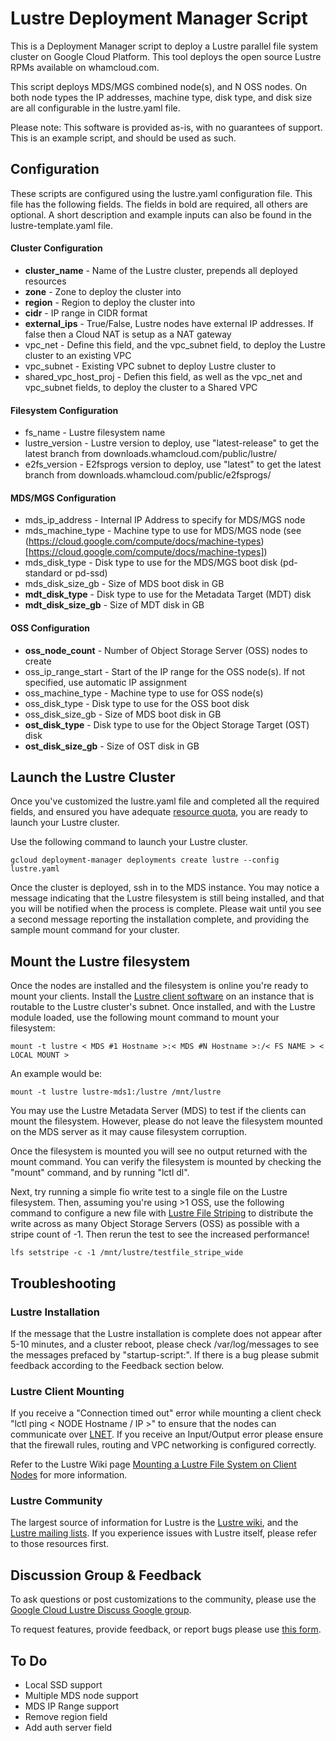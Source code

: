 # Lustre Deployment Manager Script

This is a Deployment Manager script to deploy a Lustre parallel file system cluster on Google Cloud Platform. This tool deploys the open source Lustre RPMs available on whamcloud.com.

This script deploys MDS/MGS combined node(s), and N OSS nodes. On both node types the IP addresses, machine type, disk type, and disk size are all configurable in the lustre.yaml file.

Please note: This software is provided as-is, with no guarantees of support. This is an example script, and should be used as such.

## Configuration

These scripts are configured using the lustre.yaml configuration file. This file has the following fields. The fields in bold are required, all others are optional. A short description and example inputs can also be found in the lustre-template.yaml file.

#### Cluster Configuration
* **cluster_name** - Name of the Lustre cluster, prepends all deployed resources
* **zone** - Zone to deploy the cluster into
* **region** - Region to deploy the cluster into
* **cidr** - IP range in CIDR format
* **external_ips** - True/False, Lustre nodes have external IP addresses. If false then a Cloud NAT is setup as a NAT gateway
* vpc_net - Define this field, and the vpc_subnet field, to deploy the Lustre cluster to an existing VPC
* vpc_subnet - Existing VPC subnet to deploy Lustre cluster to
* shared_vpc_host_proj - Defien this field, as well as the vpc_net and vpc_subnet fields, to deploy the cluster to a Shared VPC

#### Filesystem Configuration
* fs_name - Lustre filesystem name
* lustre_version - Lustre version to deploy, use "latest-release" to get the latest branch from downloads.whamcloud.com/public/lustre/
* e2fs_version - E2fsprogs version to deploy,  use "latest" to get the latest branch from downloads.whamcloud.com/public/e2fsprogs/

#### MDS/MGS Configuration
* mds_ip_address - Internal IP Address to specify for MDS/MGS node
* mds_machine_type - Machine type to use for MDS/MGS node (see (https://cloud.google.com/compute/docs/machine-types)[https://cloud.google.com/compute/docs/machine-types])
* mds_disk_type - Disk type to use for the MDS/MGS boot disk (pd-standard or pd-ssd)
* mds_disk_size_gb - Size of MDS boot disk in GB
* **mdt_disk_type** - Disk type to use for the Metadata Target (MDT) disk
* **mdt_disk_size_gb** - Size of MDT disk in GB

#### OSS Configuration
* **oss_node_count** - Number of Object Storage Server (OSS) nodes to create
* oss_ip_range_start - Start of the IP range for the OSS node(s). If not specified, use automatic IP assignment
* oss_machine_type - Machine type to use for OSS node(s)
* oss_disk_type - Disk type to use for the OSS boot disk
* oss_disk_size_gb - Size of MDS boot disk in GB
* **ost_disk_type** - Disk type to use for the Object Storage Target (OST) disk
* **ost_disk_size_gb** - Size of OST disk in GB

## Launch the Lustre Cluster

Once you've customized the lustre.yaml file and completed all the required fields, and ensured you have adequate [resource quota](https://cloud.google.com/compute/quotas), you are ready to launch your Lustre cluster.

Use the following command to launch your Lustre cluster.

    gcloud deployment-manager deployments create lustre --config lustre.yaml

Once the cluster is deployed, ssh in to the MDS instance. You may notice a message indicating that the Lustre filesystem is still being installed, and that you will be notified when the process is complete. Please wait until you see a second message reporting the installation complete, and providing the sample mount command for your cluster.

## Mount the Lustre filesystem

Once the nodes are installed and the filesystem is online you're ready to mount your clients. Install the [Lustre client software](http://wiki.lustre.org/Installing_the_Lustre_Software#Lustre_Client_Software_Installation) on an instance that is routable to the Lustre cluster's subnet. Once installed, and with the Lustre module loaded, use the following mount command to mount your filesystem:

    mount -t lustre < MDS #1 Hostname >:< MDS #N Hostname >:/< FS NAME > < LOCAL MOUNT >

An example would be:

    mount -t lustre lustre-mds1:/lustre /mnt/lustre

You may use the Lustre Metadata Server (MDS) to test if the clients can mount the filesystem. However, please do not leave the filesystem mounted on the MDS server as it may cause filesystem corruption.

Once the filesystem is mounted you will see no output returned with the mount command. You can verify the filesystem is mounted by checking the "mount" command, and by running "lctl dl".

Next, try running a simple fio write test to a single file on the Lustre filesystem. Then, assuming you're using >1 OSS, use the following command to configure a new file with [Lustre File Striping](http://wiki.lustre.org/Configuring_Lustre_File_Striping) to distribute the write across as many Object Storage Servers (OSS) as possible with a stripe count of -1. Then rerun the test to see the increased performance!

    lfs setstripe -c -1 /mnt/lustre/testfile_stripe_wide

## Troubleshooting

### Lustre Installation
If the message that the Lustre installation is complete does not appear after 5-10 minutes, and a cluster reboot, please check /var/log/messages to see the messages prefaced by "startup-script:". If there is a bug please submit feedback according to the Feedback section below.

### Lustre Client Mounting
If you receive a "Connection timed out" error while mounting a client check "lctl ping < NODE Hostname / IP >" to ensure that the nodes can communicate over [LNET](http://wiki.lustre.org/Lustre_Networking_(LNET)_Overview). If you receive an Input/Output error please ensure that the firewall rules, routing and VPC networking is configured correctly. 

Refer to the Lustre Wiki page [Mounting a Lustre File System on Client Nodes](http://wiki.lustre.org/Mounting_a_Lustre_File_System_on_Client_Nodes) for more information.

### Lustre Community
The largest source of information for Lustre is the [Lustre wiki](http://lustre.org/), and the [Lustre mailing lists](http://lustre.org/mailing-lists/). If you experience issues with Lustre itself, please refer to those resources first.

## Discussion Group & Feedback
To ask questions or post customizations to the community, please use the [Google Cloud Lustre Discuss Google group](https://groups.google.com/forum/#!forum/google-cloud-lustre-discuss).

To request features, provide feedback, or report bugs please use [this form](https://docs.google.com/forms/d/e/1FAIpQLSfoyL6MneXmUiTV5DFdXeJZ8N9pR3o-GmbFjduKW0DfOOIQdA/viewform?usp=sf_link).

## To Do
- Local SSD support
- Multiple MDS node support
- MDS IP Range support
- Remove region field
- Add auth server field
